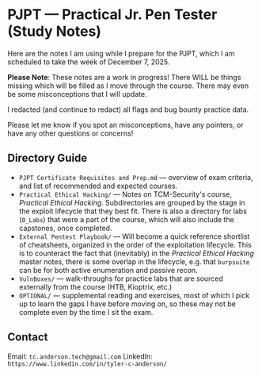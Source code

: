 # PJPT — Practical Jr. Pen Tester (Study Notes)

Here are the notes I am using while I prepare for the PJPT, which I am scheduled to take the week of December 7, 2025.

**Please Note**: These notes are a work in progress! There WILL be things missing which will be filled as I move through the course. There may even be some misconceptions that I will update.

I redacted (and continue to redact) all flags and bug bounty practice data.

Please let me know if you spot an misconceptions, have any pointers, or have any other questions or concerns!


## Directory Guide
- `PJPT Certificate Requisites and Prep.md` — overview of exam criteria, and list of recommended and expected courses.
- `Practical Ethical Hacking/` — Notes on TCM-Security's course, _Practical Ethical Hacking_.  Subdirectories are grouped by the stage in the exploit lifecycle that they best fit. There is also a directory for labs (`0_Labs`) that were a part of the course, which will also include the capstones, once completed.
- `External Pentest Playbook/` — Will become a quick reference shortlist of cheatsheets, organized in the order of the exploitation lifecycle. This is to counteract the fact that (inevitably) in the _Practical Ethical Hacking_ master notes, there is some overlap in the lifecycle, e.g. that `burpsuite` can be for both active enumeration and passive recon.
- `VulnBoxes/` — walk-throughs for practice labs that are sourced externally from the course (HTB, Kioptrix, etc.)
- `OPTIONAL/` — supplemental reading and exercises, most of which I pick up to learn the gaps I have before moving on, so these may not be complete even by the time I sit the exam.

## Contact
Email: `tc.anderson.tech@gmail.com`
LinkedIn: `https://www.linkedin.com/in/tyler-c-anderson/`
